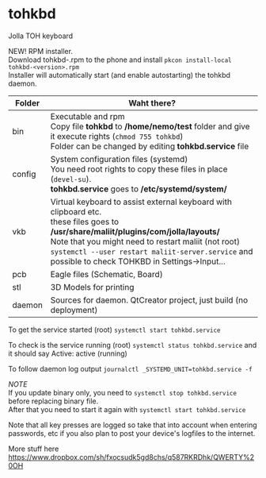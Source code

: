 tohkbd
======

Jolla TOH keyboard

NEW! RPM installer. <br>
Download tohkbd-<version>.rpm to the phone and install `pkcon install-local tohkbd-<version>.rpm`<br>
Installer will automatically start (and enable autostarting) the tohkbd daemon.

Folder | Waht there?
-------|-------------------------------------
bin    | Executable and rpm<br> Copy file __tohkbd__ to __/home/nemo/test__ folder and give it execute rights (`chmod 755 tohkbd`)<br> Folder can be changed by editing __tohkbd.service__ file
config | System configuration files (systemd) <br> You need root rights to copy these files in place (`devel-su`). <br> __tohkbd.service__ goes to __/etc/systemd/system/__
vkb    | Virtual keyboard to assist external keyboard with clipboard etc. <br> these files goes to __/usr/share/maliit/plugins/com/jolla/layouts/__<br> Note that you might need to restart maliit (not root) `systemctl --user restart maliit-server.service` and possible to check TOHKBD in Settings->Input...
pcb    | Eagle files (Schematic, Board)
stl    | 3D Models for printing
daemon | Sources for daemon. QtCreator project, just build (no deployment)

To get the service started (root) `systemctl start tohkbd.service`

To check is the service running (root) `systemctl status tohkbd.service` and it should say  Active: active (running)

To follow daemon log output `journalctl _SYSTEMD_UNIT=tohkbd.service -f`


*NOTE* <br>If you update binary only, you need to `systemctl stop tohkbd.service` before replacing binary file. <BR>After that you need to start it again with `systemctl start tohkbd.service`

Note that all key presses are logged so take that into account when entering passwords, etc if you also plan to post your device's logfiles to the internet.


More stuff here https://www.dropbox.com/sh/fxocsudk5gd8chs/q587RKRDhk/QWERTY%20OH



